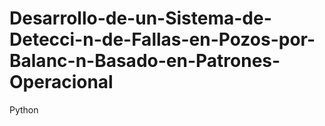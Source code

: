 # Desarrollo-de-un-Sistema-de-Detecci-n-de-Fallas-en-Pozos-por-Balanc-n-Basado-en-Patrones-Operacional
Python

